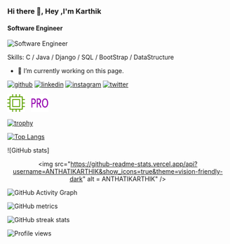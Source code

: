 ### Hi there 👋, Hey ,I'm Karthik
#### Software Engineer
![Software Engineer](https://www.linkedin.com/in/anthati-karthik-26843b221/)


Skills: C / Java /  Django / SQL / BootStrap / DataStructure

- 🔭 I’m currently working on this page. 


[<img src='https://cdn.jsdelivr.net/npm/simple-icons@3.0.1/icons/github.svg' alt='github' height='40'>](https://github.com/https://github.com/ANTHATIKARTHIK)  [<img src='https://cdn.jsdelivr.net/npm/simple-icons@3.0.1/icons/linkedin.svg' alt='linkedin' height='40'>](https://www.linkedin.com/in/https://www.linkedin.com/in/anthati-karthik-26843b221//)  [<img src='https://cdn.jsdelivr.net/npm/simple-icons@3.0.1/icons/instagram.svg' alt='instagram' height='40'>](https://www.instagram.com/https://www.instagram.com/karthik_1112_//)  [<img src='https://cdn.jsdelivr.net/npm/simple-icons@3.0.1/icons/twitter.svg' alt='twitter' height='40'>](https://twitter.com/https://twitter.com/AnthatiKarthik1)  

<a href='https://docs.github.com/en/developers'><img src='https://raw.githubusercontent.com/acervenky/animated-github-badges/master/assets/devbadge.gif' width='40' height='40'></a> <a href='https://github.com/pricing'><img src='https://raw.githubusercontent.com/acervenky/animated-github-badges/master/assets/pro.gif' width='40' height='40'></a> 

[![trophy](https://github-profile-trophy.vercel.app/?username=https://github.com/ANTHATIKARTHIK)](https://github.com/ryo-ma/github-profile-trophy)

[![Top Langs](https://github-readme-stats.vercel.app/api/top-langs/?username=https://github.com/ANTHATIKARTHIK)](https://github.com/anuraghazra/github-readme-stats)

![GitHub stats] <p align = "center"> <img src="https://github-readme-stats.vercel.app/api?username=ANTHATIKARTHIK&show_icons=true&theme=vision-friendly-dark" alt = ANTHATIKARTHIK" /> </p> 

![GitHub Activity Graph](https://activity-graph.herokuapp.com/graph?username=https://github.com/ANTHATIKARTHIK)  

![GitHub metrics](https://metrics.lecoq.io/https://github.com/ANTHATIKARTHIK)  

![GitHub streak stats](https://github-readme-streak-stats.herokuapp.com/?user=https://github.com/ANTHATIKARTHIK)  

![Profile views](https://gpvc.arturio.dev/https://github.com/ANTHATIKARTHIK)  
